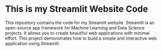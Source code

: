 # This is my Streamlit Website Code

This repository contains the code for my Streamlit website. Streamlit is an open-source app framework for Machine Learning and Data Science projects. It allows you to create beautiful web applications with minimal effort. This project demonstrates how to build a simple and interactive web application using Streamlit.

